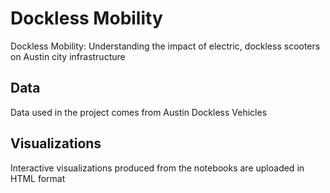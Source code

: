 # Dockless Mobility

Dockless Mobility: Understanding the impact of electric, dockless scooters on Austin city infrastructure

## Data

Data used in the project comes from Austin Dockless Vehicles

## Visualizations

Interactive visualizations produced from the notebooks are uploaded in HTML format
